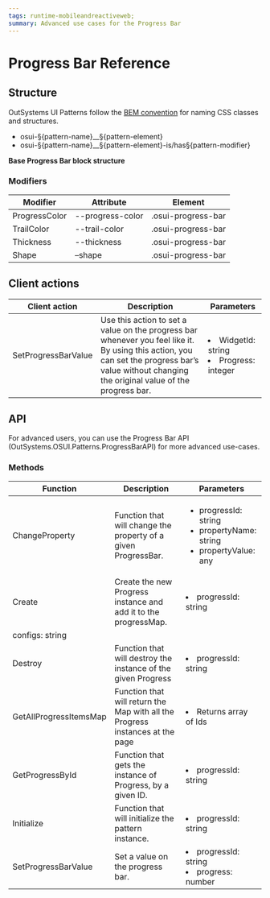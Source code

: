 ```yaml
---
tags: runtime-mobileandreactiveweb; 
summary: Advanced use cases for the Progress Bar
---
```


# Progress Bar Reference

## Structure

OutSystems UI Patterns follow the [BEM convention](http://getbem.com/introduction/) for naming CSS classes and structures.
* osui-§{pattern-name}__§{pattern-element}
* osui-§{pattern-name}__§{pattern-element}-is/has§{pattern-modifier}

**Base Progress Bar block structure**

### Modifiers

|**Modifier**|**Attribute**|**Element**|
|---|---|---|
|ProgressColor|--progress-color|.osui-progress-bar|
|TrailColor|--trail-color|.osui-progress-bar|
|Thickness|--thickness|.osui-progress-bar|
|Shape|–shape|.osui-progress-bar|


## Client actions

|**Client action**|**Description**|**Parameters**|
|---|---|---|
|SetProgressBarValue|Use this action to set a value on the progress bar whenever you feel like it. <br/> By using this action, you can set the progress bar’s value without changing the original value of the progress bar.|<li>WidgetId: string </li><li>Progress: integer</li>|

## API

For advanced users, you can use the  Progress Bar API (OutSystems.OSUI.Patterns.ProgressBarAPI) for more advanced use-cases.


### Methods

|**Function**|**Description**|**Parameters**|
|---|---|---|
|ChangeProperty|Function that will change the property of a given ProgressBar.|<ul><li>progressId: string</li><li> propertyName: string</li><li>propertyValue: any</li></ul>|
|Create|Create the new Progress instance and add it to the progressMap.| <li>progressId: string</li>
configs: string|
|Destroy|Function that will destroy the instance of the given Progress|<li>progressId: string</li>|
|GetAllProgressItemsMap|Function that will return the Map with all the Progress instances at the page|<li>Returns array of Ids</li>|
|GetProgressById|Function that gets the instance of Progress, by a given ID.|<li>progressId: string</li>|
|Initialize|Function that will initialize the pattern instance.|<li>progressId: string</li>|
|SetProgressBarValue|Set a value on the progress bar.|<li>progressId: string</li><li>progress: number</li>|

